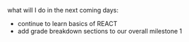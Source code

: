 what will I do in the next coming days:
- continue to learn basics of REACT
- add grade breakdown sections to our overall milestone 1